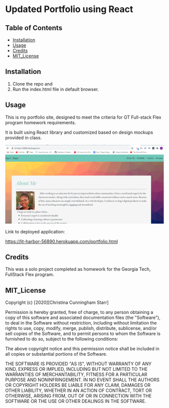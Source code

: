 # Updated Portfolio using React

## Table of Contents

- [Installation](#installation)
- [Usage](#usage)
- [Credits](#credits)
- [MIT_License](#mit_license)

## Installation

1. Clone the repo and
2. Run the index.html file in default browser.

## Usage

This is my portfolio site, designed to meet the criteria for GT Full-stack Flex program homework requirements.

It is built using React library and customized based on design mockups provided in class.

![Deployed site for portfolio](client\public\images\updated-portfolio.png)

Link to deployed application:

https://lit-harbor-56890.herokuapp.com/portfolio.html

## Credits

This was a solo project completed as homework for the Georgia Tech, FullStack Flex program.

## MIT_License

Copyright (c) [2020][Christina Cunningham Starr]

Permission is hereby granted, free of charge, to any person obtaining a copy
of this software and associated documentation files (the "Software"), to deal
in the Software without restriction, including without limitation the rights
to use, copy, modify, merge, publish, distribute, sublicense, and/or sell
copies of the Software, and to permit persons to whom the Software is
furnished to do so, subject to the following conditions:

The above copyright notice and this permission notice shall be included in all
copies or substantial portions of the Software.

THE SOFTWARE IS PROVIDED "AS IS", WITHOUT WARRANTY OF ANY KIND, EXPRESS OR
IMPLIED, INCLUDING BUT NOT LIMITED TO THE WARRANTIES OF MERCHANTABILITY,
FITNESS FOR A PARTICULAR PURPOSE AND NONINFRINGEMENT. IN NO EVENT SHALL THE
AUTHORS OR COPYRIGHT HOLDERS BE LIABLE FOR ANY CLAIM, DAMAGES OR OTHER
LIABILITY, WHETHER IN AN ACTION OF CONTRACT, TORT OR OTHERWISE, ARISING FROM,
OUT OF OR IN CONNECTION WITH THE SOFTWARE OR THE USE OR OTHER DEALINGS IN THE
SOFTWARE.
